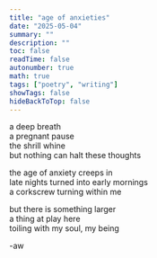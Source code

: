 ```yaml
---
title: "age of anxieties"
date: "2025-05-04"
summary: ""
description: ""
toc: false
readTime: false
autonumber: true
math: true
tags: ["poetry", "writing"]
showTags: false
hideBackToTop: false
---
```


a deep breath  
a pregnant pause  
the shrill whine  
but nothing can halt these thoughts  
  
the age of anxiety creeps in  
late nights turned into early mornings  
a corkscrew turning within me  
  
but there is something larger  
a thing at play here  
toiling with my soul, my being  

-aw